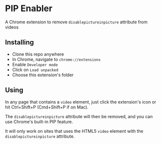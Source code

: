 # PIP Enabler

A Chrome extension to remove `disablepictureinpicture` attribute from videos

## Installing

- Clone this repo anywhere
- In Chrome, navigate to `chrome://extensions`
- Enable `Developer mode`
- Click on `Load unpacked`
- Choose this extension's folder

## Using

In any page that contains a `video` element, just click the extension's icon or hit Ctrl+Shift+P (Cmd+Shift+P if on Mac).

The `disablepictureinpicture` attribute will then be removed, and you can use Chrome's built-in PIP feature.

It will only work on sites that uses the HTML5 `video` element with the `disablepictureinpicture` attribute.